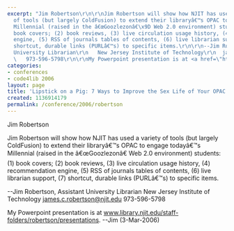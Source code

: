 ```yaml
---
excerpt: "Jim Robertson\r\n\r\nJim Robertson will show how NJIT has used a variety
  of tools (but largely ColdFusion) to extend their libraryâ€™s OPAC to engage todayâ€™s
  Millennial (raised in the â€œGoozlezonâ€\x9D Web 2.0 environment) students: (1)
  book covers; (2) book reviews, (3) live circulation usage history, (4) recommendation
  engine, (5) RSS of journals tables of contents, (6) live librarian support, (7)
  shortcut, durable links (PURLâ€™s) to specific items.\r\n\r\n--Jim Robertson, Assistant
  University Librarian\r\n   New Jersey Institute of Technology\r\n  james.c.robertson@njit.edu
  \   973-596-5798\r\n\r\nMy Powerpoint presentation is at <a href=\"http://www.library.njit.edu/staff-folders/robertson/presentations/\">www.library.njit.edu/staff-folders/robertson/presentations</a>."
categories:
- conferences
- code4lib 2006
layout: page
title: 'Lipstick on a Pig: 7 Ways to Improve the Sex Life of Your OPAC'
created: 1136914179
permalink: /conference/2006/robertson
---
```

Jim Robertson

Jim Robertson will show how NJIT has used a variety of tools (but largely ColdFusion) to extend their libraryâ€™s OPAC to engage todayâ€™s Millennial (raised in the â€œGoozlezonâ€ Web 2.0 environment) students: (1) book covers; (2) book reviews, (3) live circulation usage history, (4) recommendation engine, (5) RSS of journals tables of contents, (6) live librarian support, (7) shortcut, durable links (PURLâ€™s) to specific items.

--Jim Robertson, Assistant University Librarian
   New Jersey Institute of Technology
  james.c.robertson@njit.edu    973-596-5798

My Powerpoint presentation is at <a href="http://www.library.njit.edu/staff-folders/robertson/presentations/">www.library.njit.edu/staff-folders/robertson/presentations</a>.  --Jim (3-Mar-2006)
